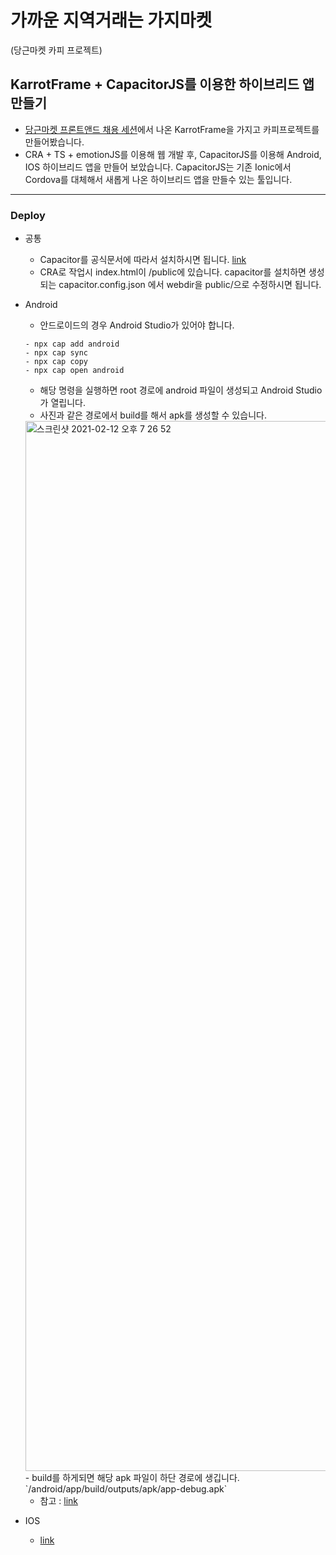 #  가까운 지역거래는 가지마켓 
(당근마켓 카피 프로젝트)


## KarrotFrame + CapacitorJS를 이용한 하이브리드 앱 만들기

- [당근마켓 프론트앤드 채용 세션](https://www.youtube.com/watch?v=EZOW5tE4CE0&t=4793s)에서 나온 KarrotFrame을 가지고 카피프로젝트를 만들어봤습니다.
- CRA + TS + emotionJS를 이용해 웹 개발 후, CapacitorJS를 이용해 Android, IOS 하이브리드 앱을 만들어 보았습니다. CapacitorJS는 기존 Ionic에서 Cordova를 대체해서 새롭게 나온 하이브리드 앱을 만들수 있는 툴입니다.

---

### Deploy

- 공통
  - Capacitor를 공식문서에 따라서 설치하시면 됩니다. [link](https://capacitorjs.com/docs/getting-started)
  - CRA로 작업시 index.html이 /public에 있습니다. capacitor를 설치하면 생성되는  capacitor.config.json 에서 webdir을 public/으로 수정하시면 됩니다.


- Android
  - 안드로이드의 경우 Android Studio가 있어야 합니다.
  ```
  - npx cap add android 
  - npx cap sync
  - npx cap copy
  - npx cap open android
  ```
  - 해당 명령을 실행하면 root 경로에 android 파일이 생성되고 Android Studio가 열립니다.
  - 사진과 같은 경로에서 build를 해서 apk를 생성할 수 있습니다.
  <img width="1680" alt="스크린샷 2021-02-12 오후 7 26 52" src="https://user-images.githubusercontent.com/34129711/107757084-6ac12000-6d68-11eb-8c0f-bc3d64945dbe.png">
  - build를 하게되면 해당 apk 파일이 하단 경로에 생깁니다.
  `/android/app/build/outputs/apk/app-debug.apk`

  - 참고 : [link](https://capacitorjs.com/docs/android)


- IOS
  - [link](https://capacitorjs.com/docs/ios)

